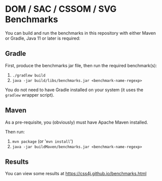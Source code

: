 # DOM / SAC / CSSOM / SVG Benchmarks

You can build and run the benchmarks in this repository with either Maven or Gradle, Java 11 or later is required:

## Gradle
First, produce the benchmarks jar file, then run the required benchmark(s):

1) `./gradlew build`
2) `java -jar build/libs/benchmarks.jar <benchmark-name-regexp>`

You do not need to have Gradle installed on your system (it uses the `gradlew` wrapper script).

## Maven
As a pre-requisite, you (obviously) must have Apache Maven installed.

Then run:

1) `mvn package` (or '`mvn install`')
2) `java -jar buildMaven/benchmarks.jar <benchmark-name-regexp>`

## Results
You can view some results at https://css4j.github.io/benchmarks.html
